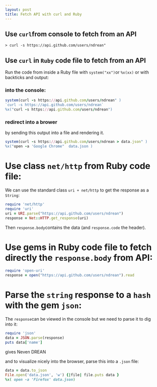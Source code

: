```yaml
---
layout: post
title: Fetch API with curl and Ruby
---
```


## Use `curl`from console to fetch from an API
```
> curl -s https://api.github.com/users/ndrean" 
```
## Use `curl` in `Ruby` code file to fetch from an API
Run the code from inside a Ruby file with `system("xx")`or `%x(xx)` or with backticks and output:
### into the console:
```ruby
system(curl -s https://api.github.com/users/ndrean" )
`curl -s https://api.github.com/users/ndrean`
%x("curl -s https://api.github.com/users/ndrean")
```
### redirect into a brower
by sending this output into a file and rendering it.
```ruby
system(curl -s https://api.github.com/users/ndrean > data.json" )
%x("open -a 'Google Chrome"  data.json )
```

# Use class `net/http` from Ruby code file:
We can use the standard class  `uri + net/http` to get the response as a `String`:
```ruby
require 'net/http'
require 'uri'
uri = URI.parse("https://api.github.com/users/ndrean")
response = Net::HTTP.get_response(uri)
```
Then `response.body`contains the data (and `response.code` the header).

# Use gems in Ruby code file to fetch directly the `response.body` from API:
```ruby
require 'open-uri'
response = open("https://api.github.com/users/ndrean").read
```
# Parse the `string` response to a `hash` with the gem `json`:
The `response`can be viewed in the console but we need to parse it to dig into it:
```ruby
require 'json'
data = JSON.parse(response)
puts data['name']

```
gives Neven DREAN

and to visualize  nicely into the browser, parse this into a `.json` file:
```ruby
data = data.to_json
File.open('data.json', 'w') {|file| file.puts data }
%x( open -a 'Firefox' data.json)
```
